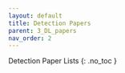 ```yaml
---
layout: default
title: Detection Papers
parent: 3_DL_papers
nav_order: 2
---
```


 Detection Paper Lists
{: .no_toc }

